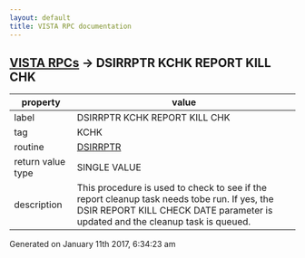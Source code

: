 ```yaml
---
layout: default
title: VISTA RPC documentation
---
```




## [VISTA RPCs](TableOfContent.md) &#8594; DSIRRPTR KCHK REPORT KILL CHK 

 property | value 
--- | --- 
 label | DSIRRPTR KCHK REPORT KILL CHK
 tag | KCHK
 routine | [DSIRRPTR](http://code.osehra.org/dox/Routine_DSIRRPTR_source.html)
 return value type | SINGLE VALUE
 description | This procedure is used to check to see if the report cleanup task needs tobe run. If yes, the DSIR REPORT KILL CHECK DATE parameter is updated and the cleanup task is queued.




Generated on January 11th 2017, 6:34:23 am